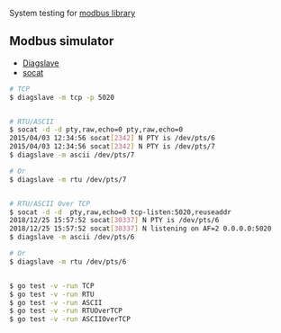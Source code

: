 System testing for [modbus library](https://github.com/UzixLS/go-modbus)

Modbus simulator
----------------
*   [Diagslave](http://www.modbusdriver.com/diagslave.html)
*   [socat](http://www.dest-unreach.org/socat/)

```bash
# TCP
$ diagslave -m tcp -p 5020


# RTU/ASCII
$ socat -d -d pty,raw,echo=0 pty,raw,echo=0
2015/04/03 12:34:56 socat[2342] N PTY is /dev/pts/6
2015/04/03 12:34:56 socat[2342] N PTY is /dev/pts/7
$ diagslave -m ascii /dev/pts/7

# Or
$ diagslave -m rtu /dev/pts/7


# RTU/ASCII Over TCP
$ socat -d -d  pty,raw,echo=0 tcp-listen:5020,reuseaddr
2018/12/25 15:57:52 socat[30337] N PTY is /dev/pts/6
2018/12/25 15:57:52 socat[30337] N listening on AF=2 0.0.0.0:5020
$ diagslave -m ascii /dev/pts/6

# Or
$ diagslave -m rtu /dev/pts/6


$ go test -v -run TCP
$ go test -v -run RTU
$ go test -v -run ASCII
$ go test -v -run RTUOverTCP
$ go test -v -run ASCIIOverTCP
```
